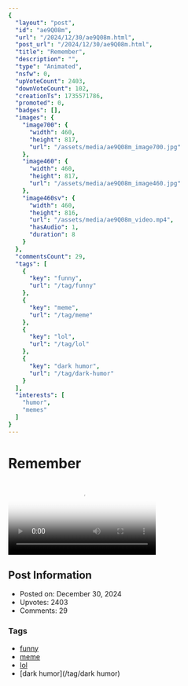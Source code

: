 ```yaml
---
{
  "layout": "post",
  "id": "ae9Q08m",
  "url": "/2024/12/30/ae9Q08m.html",
  "post_url": "/2024/12/30/ae9Q08m.html",
  "title": "Remember",
  "description": "",
  "type": "Animated",
  "nsfw": 0,
  "upVoteCount": 2403,
  "downVoteCount": 102,
  "creationTs": 1735571786,
  "promoted": 0,
  "badges": [],
  "images": {
    "image700": {
      "width": 460,
      "height": 817,
      "url": "/assets/media/ae9Q08m_image700.jpg"
    },
    "image460": {
      "width": 460,
      "height": 817,
      "url": "/assets/media/ae9Q08m_image460.jpg"
    },
    "image460sv": {
      "width": 460,
      "height": 816,
      "url": "/assets/media/ae9Q08m_video.mp4",
      "hasAudio": 1,
      "duration": 8
    }
  },
  "commentsCount": 29,
  "tags": [
    {
      "key": "funny",
      "url": "/tag/funny"
    },
    {
      "key": "meme",
      "url": "/tag/meme"
    },
    {
      "key": "lol",
      "url": "/tag/lol"
    },
    {
      "key": "dark humor",
      "url": "/tag/dark-humor"
    }
  ],
  "interests": [
    "humor",
    "memes"
  ]
}
---
```


# Remember

<video controls playsinline loop poster="/assets/media/ae9Q08m_image460.jpg">
  <source src="/assets/media/ae9Q08m_video.mp4" type="video/mp4">
  Your browser does not support the video tag.
</video>

## Post Information

- Posted on: December 30, 2024
- Upvotes: 2403
- Comments: 29

### Tags

- [funny](/tag/funny)
- [meme](/tag/meme)
- [lol](/tag/lol)
- [dark humor](/tag/dark humor)
